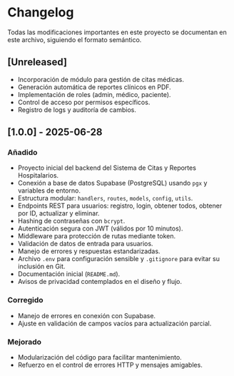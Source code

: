 # Changelog

Todas las modificaciones importantes en este proyecto se documentan en este archivo, siguiendo el formato semántico.

## [Unreleased]

- Incorporación de módulo para gestión de citas médicas.
- Generación automática de reportes clínicos en PDF.
- Implementación de roles (admin, médico, paciente).
- Control de acceso por permisos específicos.
- Registro de logs y auditoría de cambios.

## [1.0.0] - 2025-06-28

### Añadido
- Proyecto inicial del backend del Sistema de Citas y Reportes Hospitalarios.
- Conexión a base de datos Supabase (PostgreSQL) usando `pgx` y variables de entorno.
- Estructura modular: `handlers`, `routes`, `models`, `config`, `utils`.
- Endpoints REST para usuarios: registro, login, obtener todos, obtener por ID, actualizar y eliminar.
- Hashing de contraseñas con `bcrypt`.
- Autenticación segura con JWT (válidos por 10 minutos).
- Middleware para protección de rutas mediante token.
- Validación de datos de entrada para usuarios.
- Manejo de errores y respuestas estandarizadas.
- Archivo `.env` para configuración sensible y `.gitignore` para evitar su inclusión en Git.
- Documentación inicial (`README.md`).
- Avisos de privacidad contemplados en el diseño y flujo.

### Corregido 
- Manejo de errores en conexión con Supabase.
- Ajuste en validación de campos vacíos para actualización parcial.

### Mejorado
- Modularización del código para facilitar mantenimiento. 
- Refuerzo en el control de errores HTTP y mensajes amigables.
